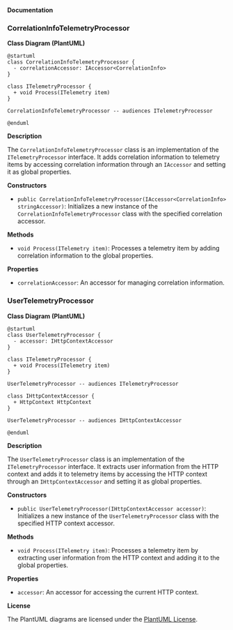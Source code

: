 **Documentation**

### CorrelationInfoTelemetryProcessor

**Class Diagram (PlantUML)**

```plantuml
@startuml
class CorrelationInfoTelemetryProcessor {
  - correlationAccessor: IAccessor<CorrelationInfo>
}

class ITelemetryProcessor {
  + void Process(ITelemetry item)
}

CorrelationInfoTelemetryProcessor -- audiences ITelemetryProcessor

@enduml
```

**Description**

The `CorrelationInfoTelemetryProcessor` class is an implementation of the `ITelemetryProcessor` interface. It adds correlation information to telemetry items by accessing correlation information through an `IAccessor` and setting it as global properties.

**Constructors**

* `public CorrelationInfoTelemetryProcessor(IAccessor<CorrelationInfo> stringAccessor)`: Initializes a new instance of the `CorrelationInfoTelemetryProcessor` class with the specified correlation accessor.

**Methods**

* `void Process(ITelemetry item)`: Processes a telemetry item by adding correlation information to the global properties.

**Properties**

* `correlationAccessor`: An accessor for managing correlation information.

### UserTelemetryProcessor

**Class Diagram (PlantUML)**

```plantuml
@startuml
class UserTelemetryProcessor {
  - accessor: IHttpContextAccessor
}

class ITelemetryProcessor {
  + void Process(ITelemetry item)
}

UserTelemetryProcessor -- audiences ITelemetryProcessor

class IHttpContextAccessor {
  + HttpContext HttpContext
}

UserTelemetryProcessor -- audiences IHttpContextAccessor

@enduml
```

**Description**

The `UserTelemetryProcessor` class is an implementation of the `ITelemetryProcessor` interface. It extracts user information from the HTTP context and adds it to telemetry items by accessing the HTTP context through an `IHttpContextAccessor` and setting it as global properties.

**Constructors**

* `public UserTelemetryProcessor(IHttpContextAccessor accessor)`: Initializes a new instance of the `UserTelemetryProcessor` class with the specified HTTP context accessor.

**Methods**

* `void Process(ITelemetry item)`: Processes a telemetry item by extracting user information from the HTTP context and adding it to the global properties.

**Properties**

* `accessor`: An accessor for accessing the current HTTP context.

**License**

The PlantUML diagrams are licensed under the [PlantUML License](https://plantuml.com/license).